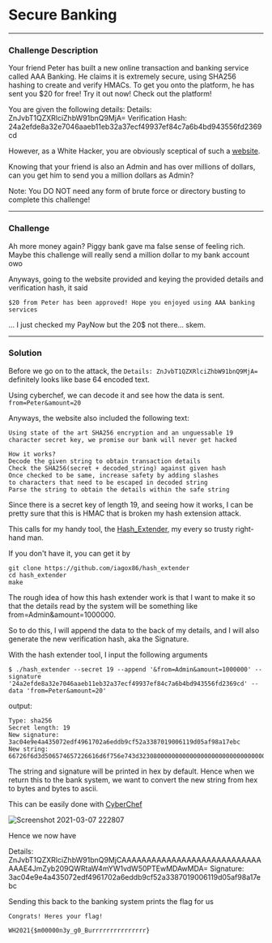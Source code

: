 # Secure Banking
---

### Challenge Description
Your friend Peter has built a new online transaction and banking service called AAA Banking. He claims it is extremely secure, using SHA256 hashing to create and verify HMACs. To get you onto the platform, he has sent you $20 for free! Try it out now! Check out the platform!

You are given the following details:
Details: ZnJvbT1QZXRlciZhbW91bnQ9MjA=
Verification Hash: 24a2efde8a32e7046aaeb11eb32a37ecf49937ef84c7a6b4bd943556fd2369cd

However, as a White Hacker, you are obviously sceptical of such a [website](http://chals.whitehacks.ctf.sg:9111/index.php).

Knowing that your friend is also an Admin and has over millions of dollars, can you get him to send you a million dollars as Admin?

Note: You DO NOT need any form of brute force or directory busting to complete this challenge!

---
### Challenge 

Ah more money again? Piggy bank gave ma false sense of feeling rich. Maybe this challenge will really send a million dollar to my bank account owo

Anyways, going to the website provided and keying the provided details and verification hash, it said 

```
$20 from Peter has been approved! Hope you enjoyed using AAA banking services
```

... I just checked my PayNow but the 20$ not there... skem.

---
### Solution

Before we go on to the attack, the ``Details: ZnJvbT1QZXRlciZhbW91bnQ9MjA=`` definitely looks like base 64 encoded text. 

Using cyberchef, we can decode it and see how the data is sent. ``from=Peter&amount=20``

Anyways, the website also included the following text:
```
Using state of the art SHA256 encryption and an unguessable 19 character secret key, we promise our bank will never get hacked

```
```
How it works?
Decode the given string to obtain transaction details
Check the SHA256(secret + decoded_string) against given hash
Once checked to be same, increase safety by adding slashes
to characters that need to be escaped in decoded string
Parse the string to obtain the details within the safe string
```
Since there is a secret key of length 19, and seeing how it works, I can be pretty sure that this is HMAC that is broken my hash extension attack.

This calls for my handy tool, the [Hash_Extender](https://github.com/iagox86/hash_extender), my every so trusty right-hand man.

If you don't have it, you can get it by 
```
git clone https://github.com/iagox86/hash_extender
cd hash_extender
make
```

The rough idea of how this hash extender work is that I want to make it so that the details read by the system will be something like from=Admin&amount=1000000.

So to do this, I will append the data to the back of my details, and I will also generate the new verification hash, aka the Signature.

With the hash extender tool, I input the following arguments

```
$ ./hash_extender --secret 19 --append '&from=Admin&amount=1000000' --signature '24a2efde8a32e7046aaeb11eb32a37ecf49937ef84c7a6b4bd943556fd2369cd' --data 'from=Peter&amount=20'
```

output: 
```
Type: sha256
Secret length: 19
New signature: 3ac04e9e4a435072edf4961702a6eddb9cf52a3387019006119d05af98a17ebc
New string: 66726f6d3d506574657226616d6f756e743d3230800000000000000000000000000000000000000000000001382666726f6d3d41646d696e26616d6f756e743d31303030303030
```

The string and signature will be printed in hex by default. Hence when we return this to the bank system, we want to convert the new string from hex to bytes and bytes to ascii.

This can be easily done with [CyberChef](https://gchq.github.io/CyberChef/)

![Screenshot 2021-03-07 222807](https://user-images.githubusercontent.com/76640319/110243229-746b2b80-7f94-11eb-92a2-aa4c6f2a670a.png)

Hence we now have

Details: ZnJvbT1QZXRlciZhbW91bnQ9MjCAAAAAAAAAAAAAAAAAAAAAAAAAAAAAAAE4JmZyb209QWRtaW4mYW1vdW50PTEwMDAwMDA=
Signature: 3ac04e9e4a435072edf4961702a6eddb9cf52a3387019006119d05af98a17ebc

Sending this back to the banking system prints the flag for us

```
Congrats! Heres your flag!

WH2021{$m00000n3y_g0_Burrrrrrrrrrrrrrr}
```



